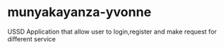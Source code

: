# munyakayanza-yvonne
USSD Application that allow user to login,register and make request for different  service
